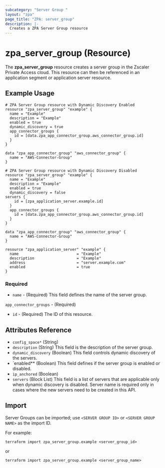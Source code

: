 ```yaml
---
subcategory: "Server Group "
layout: "zpa"
page_title: "ZPA: server_group"
description: |-
  Creates a ZPA Server Group resource
---
```


# zpa_server_group (Resource)

The **zpa_server_group** resource creates a server group in the Zscaler Private Access cloud. This resource can then be referenced in an application segment or application server resource.

## Example Usage

```hcl
# ZPA Server Group resource with Dynamic Discovery Enabled
resource "zpa_server_group" "example" {
  name = "Example"
  description = "Example"
  enabled = true
  dynamic_discovery = true
  app_connector_groups {
    id = [data.zpa_app_connector_group.aws_connector_group.id]
  }
}

data "zpa_app_connector_group" "aws_connector_group" {
  name = "AWS-Connector-Group"
}
```

```hcl
# ZPA Server Group resource with Dynamic Discovery Disabled
resource "zpa_server_group" "example" {
  name = "Example"
  description = "Example"
  enabled = true
  dynamic_discovery = false
servers {
    id = [zpa_application_server.example.id]
  }
  app_connector_groups {
    id = [data.zpa_app_connector_group.aws_connector_group.id]
  }
}

data "zpa_app_connector_group" "aws_connector_group" {
  name = "AWS-Connector-Group"
}

resource "zpa_application_server" "example" {
  name                          = "Example"
  description                   = "Example"
  address                       = "server.example.com"
  enabled                       = true
}
```

### Required

* `name` - (Required) This field defines the name of the server group.

`app_connector_groups` - (Required)

* `id` - (Required) The ID of this resource.

## Attributes Reference

* `config_space*` (String)
* `description` (String) This field is the description of the server group.
* `dynamic_discovery` (Boolean) This field controls dynamic discovery of the servers.
* `enabled** (Boolean) This field defines if the server group is enabled or disabled.
* `ip_anchored` (Boolean)
* `servers` (Block List) This field is a list of servers that are applicable only when dynamic discovery is disabled. Server name is required only in cases where the new servers need to be created in this API.

## Import

Server Groups can be imported; use `<SERVER GROUP ID>` or `<SERVER GROUP NAME>` as the import ID.

For example:

```shell
terraform import zpa_server_group.example <server_group_id>
```
or
```shell
terraform import zpa_server_group.example <server_group_name>
```
